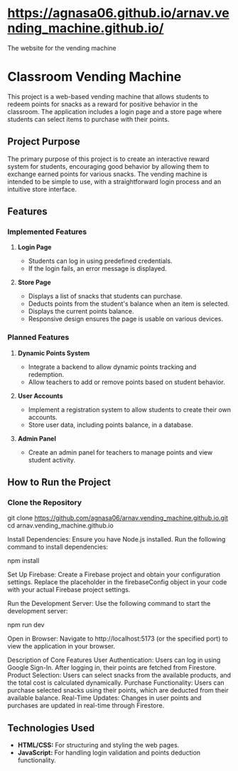 # https://agnasa06.github.io/arnav.vending_machine.github.io/
The website for the vending machine

# Classroom Vending Machine

This project is a web-based vending machine that allows students to redeem points for snacks as a reward for positive behavior in the classroom. The application includes a login page and a store page where students can select items to purchase with their points.

## Project Purpose

The primary purpose of this project is to create an interactive reward system for students, encouraging good behavior by allowing them to exchange earned points for various snacks. The vending machine is intended to be simple to use, with a straightforward login process and an intuitive store interface.

## Features

### Implemented Features

1. **Login Page**
   - Students can log in using predefined credentials.
   - If the login fails, an error message is displayed.

2. **Store Page**
   - Displays a list of snacks that students can purchase.
   - Deducts points from the student's balance when an item is selected.
   - Displays the current points balance.
   - Responsive design ensures the page is usable on various devices.

### Planned Features

1. **Dynamic Points System**
   - Integrate a backend to allow dynamic points tracking and redemption.
   - Allow teachers to add or remove points based on student behavior.

2. **User Accounts**
   - Implement a registration system to allow students to create their own accounts.
   - Store user data, including points balance, in a database.

3. **Admin Panel**
   - Create an admin panel for teachers to manage points and view student activity.

## How to Run the Project

### Clone the Repository

git clone https://github.com/agnasa06/arnav.vending_machine.github.io.git
cd arnav.vending_machine.github.io

Install Dependencies:
Ensure you have Node.js installed. Run the following command to install dependencies:

npm install

Set Up Firebase:
Create a Firebase project and obtain your configuration settings.
Replace the placeholder in the firebaseConfig object in your code with your actual Firebase project settings.

Run the Development Server:
Use the following command to start the development server:

npm run dev

Open in Browser:
Navigate to http://localhost:5173 (or the specified port) to view the application in your browser.

Description of Core Features
User Authentication: Users can log in using Google Sign-In. After logging in, their points are fetched from Firestore.
Product Selection: Users can select snacks from the available products, and the total cost is calculated dynamically.
Purchase Functionality: Users can purchase selected snacks using their points, which are deducted from their available balance.
Real-Time Updates: Changes in user points and purchases are updated in real-time through Firestore.

## Technologies Used

- **HTML/CSS:** For structuring and styling the web pages.
- **JavaScript:** For handling login validation and points deduction functionality.


